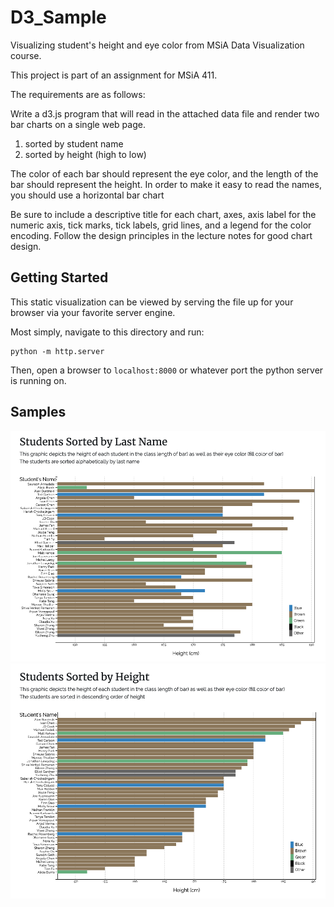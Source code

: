 # D3_Sample

Visualizing student's height and eye color from MSiA Data Visualization course.

This project is part of an assignment for MSiA 411.

The requirements are as follows:

Write a d3.js program that will read in the attached data file and render two bar charts on a single web page.  

1. sorted by student name
2. sorted by height (high to low)

The color of each bar should represent the eye color, and the length of the bar should represent the height.  In order to make it easy to read the names, you should use a horizontal bar chart

Be sure to include a descriptive title for each chart, axes, axis label for the numeric axis, tick marks, tick labels, grid lines, and a legend for the color encoding.  Follow the design principles in the lecture notes for good chart design.

## Getting Started

This static visualization can be viewed by serving the file up for your browser via your favorite server engine.

Most simply, navigate to this directory and run:

```shell
python -m http.server
```

Then, open a browser to `localhost:8000` or whatever port the python server is running on.

## Samples

![Sorted by Name](img/name-sorted.png)
![Sorted by Height](img/height-sorted.png)